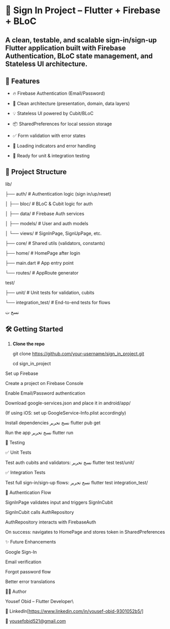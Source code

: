 # 🔐 Sign In Project – Flutter + Firebase + BLoC


A clean, testable, and scalable **sign-in/sign-up** Flutter application built with **Firebase Authentication**, **BLoC state management**, and **Stateless UI** architecture.
---

## 🚀 Features

- 🔥 Firebase Authentication (Email/Password)
  
- 🧼 Clean architecture (presentation, domain, data layers)
  
- 💡 Stateless UI powered by Cubit/BLoC
  
- 📦 SharedPreferences for local session storage
  
- ✅ Form validation with error states
  
- 🔄 Loading indicators and error handling

- 🧪 Ready for unit & integration testing
  

## 🧱 Project Structure

lib/

├── auth/ # Authentication logic (sign in/up/reset)

│ ├── bloc/ # BLoC & Cubit logic for auth

│ ├── data/ # Firebase Auth services

│ ├── models/ # User and auth models

│ └── views/ # SignInPage, SignUpPage, etc.

├── core/ # Shared utils (validators, constants)

├── home/ # HomePage after login

├── main.dart # App entry point

└── routes/ # AppRoute generator

test/

├── unit/ # Unit tests for validation, cubits

└── integration_test/ # End-to-end tests for flows

نسخ
ت

## 🛠 Getting Started


1. **Clone the repo**

   git clone https://github.com/your-username/sign_in_project.git
   
   cd sign_in_project
   
Set up Firebase

Create a project on Firebase Console

Enable Email/Password authentication

Download google-services.json and place it in android/app/

(If using iOS: set up GoogleService-Info.plist accordingly)

Install dependencies
نسخ
تحرير
flutter pub get

Run the app
نسخ
تحرير
flutter run

🧪 Testing

✅ Unit Tests

Test auth cubits and validators:
نسخ
تحرير
flutter test test/unit/

✅ Integration Tests

Test full sign-in/sign-up flows:
نسخ
تحرير
flutter test integration_test/

🔐 Authentication Flow

SignInPage validates input and triggers SignInCubit

SignInCubit calls AuthRepository

AuthRepository interacts with FirebaseAuth

On success: navigates to HomePage and stores token in SharedPreferences

✨ Future Enhancements

Google Sign-In

Email verification

Forgot password flow

Better error translations

🧑‍💻 Author

Yousef Obid – Flutter Developer\

🔗 LinkedIn[https://www.linkedin.com/in/yousef-obid-9301052b5/]

📧 yousefobid521@gmail.com


